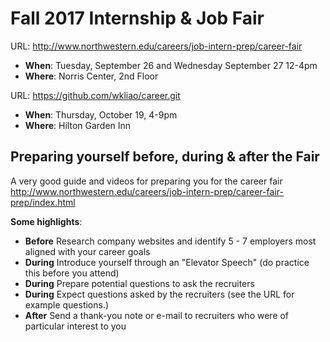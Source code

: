 # Fall 2017 Internship & Job Fair

URL: http://www.northwestern.edu/careers/job-intern-prep/career-fair

- **When**: Tuesday, September 26 and Wednesday September 27  12-4pm
- **Where**: Norris Center, 2nd Floor

URL: https://github.com/wkliao/career.git

- **When**: Thursday, October 19, 4-9pm
- **Where**: Hilton Garden Inn


## Preparing yourself before, during & after the Fair
A very good guide and videos for preparing you for the career fair
http://www.northwestern.edu/careers/job-intern-prep/career-fair-prep/index.html

**Some highlights**:
  - **Before** Research company websites and identify 5 - 7 employers most aligned with your career goals
  - **During** Introduce yourself through an "Elevator Speech" (do practice this before you attend)
  - **During** Prepare potential questions to ask the recruiters
  - **During** Expect questions asked by the recruiters (see the URL for example questions.)
  - **After** Send a thank-you note or e-mail to recruiters who were of particular interest to you

